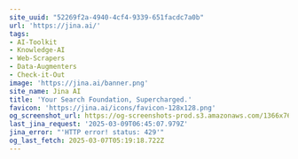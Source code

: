 ```yaml
---
site_uuid: "52269f2a-4940-4cf4-9339-651facdc7a0b"
url: 'https://jina.ai/'
tags:
- AI-Toolkit
- Knowledge-AI
- Web-Scrapers
- Data-Augmenters
- Check-it-Out
image: 'https://jina.ai/banner.png'
site_name: Jina AI
title: 'Your Search Foundation, Supercharged.'
favicon: 'https://jina.ai/icons/favicon-128x128.png'
og_screenshot_url: https://og-screenshots-prod.s3.amazonaws.com/1366x768/80/false/51b018eb015cd7ca4b2ad06a1dbb46f675beb02958a04e29c168cd8aee9dd01e.jpeg
last_jina_request: '2025-03-09T06:45:07.979Z'
jina_error: "'HTTP error! status: 429'"
og_last_fetch: 2025-03-07T05:19:18.722Z
---
```


